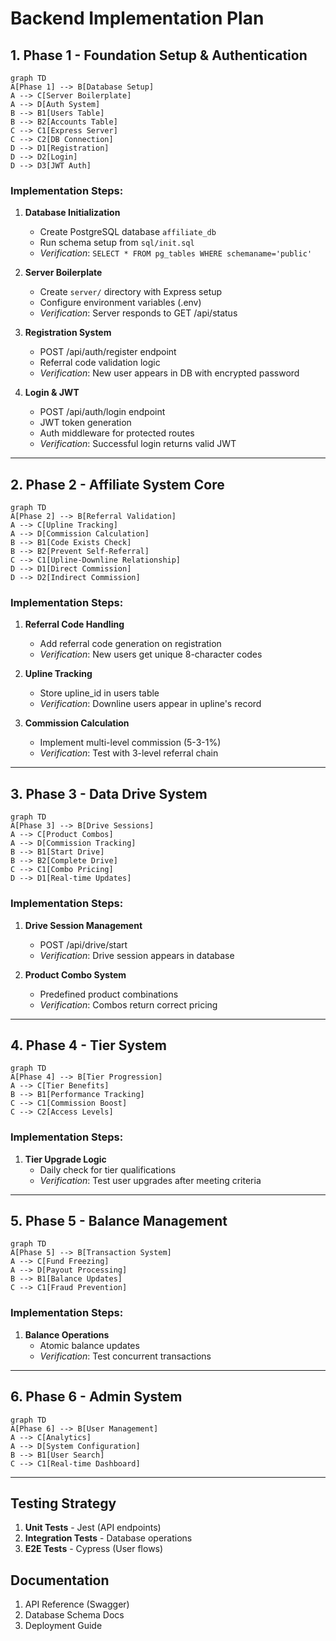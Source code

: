 # Backend Implementation Plan

## 1. Phase 1 - Foundation Setup & Authentication
```mermaid
graph TD
A[Phase 1] --> B[Database Setup]
A --> C[Server Boilerplate]
A --> D[Auth System]
B --> B1[Users Table]
B --> B2[Accounts Table]
C --> C1[Express Server]
C --> C2[DB Connection]
D --> D1[Registration]
D --> D2[Login]
D --> D3[JWT Auth]
```

### Implementation Steps:
1. **Database Initialization**
   - Create PostgreSQL database `affiliate_db`
   - Run schema setup from `sql/init.sql`
   - *Verification*: `SELECT * FROM pg_tables WHERE schemaname='public'`

2. **Server Boilerplate**
   - Create `server/` directory with Express setup
   - Configure environment variables (.env)
   - *Verification*: Server responds to GET /api/status

3. **Registration System**
   - POST /api/auth/register endpoint
   - Referral code validation logic
   - *Verification*: New user appears in DB with encrypted password

4. **Login & JWT**
   - POST /api/auth/login endpoint
   - JWT token generation
   - Auth middleware for protected routes
   - *Verification*: Successful login returns valid JWT

---

## 2. Phase 2 - Affiliate System Core
```mermaid
graph TD
A[Phase 2] --> B[Referral Validation]
A --> C[Upline Tracking]
A --> D[Commission Calculation]
B --> B1[Code Exists Check]
B --> B2[Prevent Self-Referral]
C --> C1[Upline-Downline Relationship]
D --> D1[Direct Commission]
D --> D2[Indirect Commission]
```

### Implementation Steps:
1. **Referral Code Handling**
   - Add referral code generation on registration
   - *Verification*: New users get unique 8-character codes

2. **Upline Tracking**
   - Store upline_id in users table
   - *Verification*: Downline users appear in upline's record

3. **Commission Calculation**
   - Implement multi-level commission (5-3-1%)
   - *Verification*: Test with 3-level referral chain

---

## 3. Phase 3 - Data Drive System
```mermaid
graph TD
A[Phase 3] --> B[Drive Sessions]
A --> C[Product Combos]
A --> D[Commission Tracking]
B --> B1[Start Drive]
B --> B2[Complete Drive]
C --> C1[Combo Pricing]
D --> D1[Real-time Updates]
```

### Implementation Steps:
1. **Drive Session Management**
   - POST /api/drive/start
   - *Verification*: Drive session appears in database

2. **Product Combo System**
   - Predefined product combinations
   - *Verification*: Combos return correct pricing

---

## 4. Phase 4 - Tier System
```mermaid
graph TD
A[Phase 4] --> B[Tier Progression]
A --> C[Tier Benefits]
B --> B1[Performance Tracking]
C --> C1[Commission Boost]
C --> C2[Access Levels]
```

### Implementation Steps:
1. **Tier Upgrade Logic**
   - Daily check for tier qualifications
   - *Verification*: Test user upgrades after meeting criteria

---

## 5. Phase 5 - Balance Management
```mermaid
graph TD
A[Phase 5] --> B[Transaction System]
A --> C[Fund Freezing]
A --> D[Payout Processing]
B --> B1[Balance Updates]
C --> C1[Fraud Prevention]
```

### Implementation Steps:
1. **Balance Operations**
   - Atomic balance updates
   - *Verification*: Test concurrent transactions

---

## 6. Phase 6 - Admin System
```mermaid
graph TD
A[Phase 6] --> B[User Management]
A --> C[Analytics]
A --> D[System Configuration]
B --> B1[User Search]
C --> C1[Real-time Dashboard]
```

---

## Testing Strategy
1. **Unit Tests** - Jest (API endpoints)
2. **Integration Tests** - Database operations
3. **E2E Tests** - Cypress (User flows)

## Documentation
1. API Reference (Swagger)
2. Database Schema Docs
3. Deployment Guide
